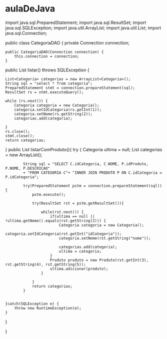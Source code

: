 # aulaDeJava


import java.sql.PreparedStatement;
import java.sql.ResultSet;
import java.sql.SQLException;
import java.util.ArrayList;
import java.util.List;
import java.sql.Connection;



public class CategoriaDAO {
	private Connection connection;

	public CategoriaDAO(Connection connection) {
		this.connection = connection;
	}

public List<Categoria> listar() throws SQLException {
	
	List<Categoria> categorias = new ArrayList<Categoria>();
	String sql = "select * from categoria";
	PreparedStatement stmt = connection.prepareStatement(sql);
	ResultSet rs = stmt.executeQuery();
	
	while (rs.next()) {
		Categoria categoria = new Categoria();
		categoria.setIdCategoria(rs.getInt(1));
		categoria.setNome(rs.getString(2));
		categorias.add(categoria);
		
	}
	rs.close();
	stmt.close();
	return categorias;
}
	public List<Categoria> listarComProduto(){
		try {
			Categoria ultima = null;
			List<Categoria> categorias = new ArrayList();
			
			String sql = "SELECT C.idCategoria, C.NOME, P.idProduto, P.NOME, P.DESCRICAO"
			+ "FROM CATEGORIA C"+ "INNER JOIN PRODUTO P ON C.idCategoria = P.idCategoria";  
			
			try(PreparedStatement pstm = connection.prepareStatement(sql)) {
				pstm.execute();
				
				try(ResultSet rst = pstm.getResultSet()){
					
					while(rst.next()) {
						if(ultima == null || !ultima.getNome().equals(rst.getString(2))) {
							Categoria categoria = new Categoria();
							categoria.setIdCategoria(rst.getInt("idCategoria"));
							categoria.setNome(rst.getString("nome"));
							
							categorias.add(categoria);
							ultima = categoria;
						}
						Produto produto = new Produto(rst.getInt(3), rst.getString(4), rst.getString(5));
						ultima.adicionar(produto);
					}
									
				}
				return categorias;
			}
			
			
	}catch(SQLException e) {
		throw new RuntimeException(e);
	}
}

}
